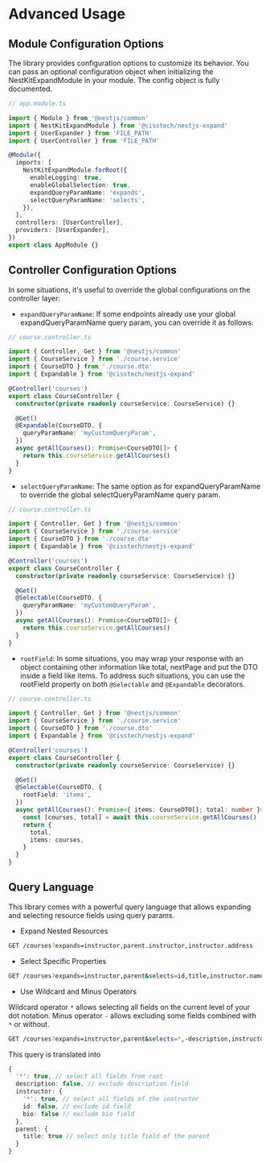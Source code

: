 # Advanced Usage

## Module Configuration Options

The library provides configuration options to customize its behavior. You can pass an optional configuration object when initializing the NestKitExpandModule in your module. The config object is fully documented.

```typescript
// app.module.ts

import { Module } from '@nestjs/common'
import { NestKitExpandModule } from '@cisstech/nestjs-expand'
import { UserExpander } from 'FILE_PATH'
import { UserController } from 'FILE_PATH'

@Module({
  imports: [
    NestKitExpandModule.forRoot({
      enableLogging: true,
      enableGlobalSelection: true,
      expandQueryParamName: 'expands',
      selectQueryParamName: 'selects',
    }),
  ],
  controllers: [UserController],
  providers: [UserExpander],
})
export class AppModule {}
```

## Controller Configuration Options

In some situations, it's useful to override the global configurations on the controller layer:

- `expandQueryParamName`: If some endpoints already use your global expandQueryParamName query param, you can override it as follows:

```typescript
// course.controller.ts

import { Controller, Get } from '@nestjs/common'
import { CourseService } from './course.service'
import { CourseDTO } from './course.dto'
import { Expandable } from '@cisstech/nestjs-expand'

@Controller('courses')
export class CourseController {
  constructor(private readonly courseService: CourseService) {}

  @Get()
  @Expandable(CourseDTO, {
    queryParamName: 'myCustomQueryParam',
  })
  async getAllCourses(): Promise<CourseDTO[]> {
    return this.courseService.getAllCourses()
  }
}
```

- `selectQueryParamName`: The same option as for expandQueryParamName to override the global selectQueryParamName query param.

```typescript
// course.controller.ts

import { Controller, Get } from '@nestjs/common'
import { CourseService } from './course.service'
import { CourseDTO } from './course.dto'
import { Expandable } from '@cisstech/nestjs-expand'

@Controller('courses')
export class CourseController {
  constructor(private readonly courseService: CourseService) {}

  @Get()
  @Selectable(CourseDTO, {
    queryParamName: 'myCustomQueryParam',
  })
  async getAllCourses(): Promise<CourseDTO[]> {
    return this.courseService.getAllCourses()
  }
}
```

- `rootField`: In some situations, you may wrap your response with an object containing other information like total, nextPage and put the DTO inside a field like items. To address such situations, you can use the rootField property on both `@Selectable` and `@Expandable` decorators.

```typescript
// course.controller.ts

import { Controller, Get } from '@nestjs/common'
import { CourseService } from './course.service'
import { CourseDTO } from './course.dto'
import { Expandable } from '@cisstech/nestjs-expand'

@Controller('courses')
export class CourseController {
  constructor(private readonly courseService: CourseService) {}

  @Get()
  @Selectable(CourseDTO, {
    rootField: 'items',
  })
  async getAllCourses(): Promise<{ items: CourseDTO[]; total: number }> {
    const [courses, total] = await this.courseService.getAllCourses()
    return {
      total,
      items: courses,
    }
  }
}
```

## Query Language

This library comes with a powerful query language that allows expanding and selecting resource fields using query params.

- Expand Nested Resources

```bash
GET /courses?expands=instructor,parent.instructor,instructor.address
```

- Select Specific Properties

```bash
GET /courses?expands=instructor,parent&selects=id,title,instructor.name,parent.title
```

- Use Wildcard and Minus Operators

Wildcard operator `*` allows selecting all fields on the current level of your dot notation.
Minus operator `-` allows excluding some fields combined with `*` or without.

```bash
GET /courses?expands=instructor,parent&selects=*,-description,instructor.*,-instructor.id,-instructor.bio,parent.title
```

This query is translated into

```typescript
{
  '*': true, // select all fields from root
  description: false, // exclude description field
  instructor: {
    '*': true, // select all fields of the instructor
    id: false, // exclude id field
    bio: false // exclude bio field
  },
  parent: {
    title: true // select only title field of the parent
  }
}
```
